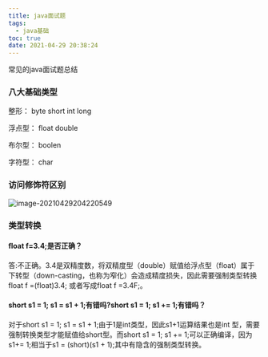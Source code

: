 ```yaml
---
title: java面试题
tags:
  - java基础
toc: true
date: 2021-04-29 20:38:24
---
```


常见的java面试题总结

<!-- more -->

### 八大基础类型

整形： byte short int long

浮点型： float double

布尔型： boolen

字符型： char

### **访问修饰符**区别

![image-20210429204220549](C:\Users\10618\AppData\Roaming\Typora\typora-user-images\image-20210429204220549.png)

### 类型转换

#### **float f=3.4;是否正确？**

答:不正确。3.4是双精度数，将双精度型（double）赋值给浮点型（float）属于下转型（down-casting，也称为窄化）会造成精度损失，因此需要强制类型转换float f =(float)3.4; 或者写成float f =3.4F;。

#### **short s1 = 1; s1 = s1 + 1;有错吗?short s1 = 1; s1 += 1;有错吗？**

对于short s1 = 1; s1 = s1 + 1;由于1是int类型，因此s1+1运算结果也是int 型，需要强制转换类型才能赋值给short型。而short s1 = 1; s1 += 1;可以正确编译，因为s1+= 1;相当于s1 = (short)(s1 + 1);其中有隐含的强制类型转换。




